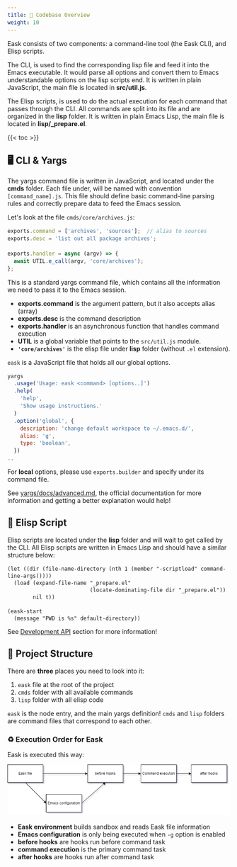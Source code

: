```yaml
---
title: 🔱 Codebase Overview
weight: 10
---
```


Eask consists of two components: a command-line tool (the Eask CLI),
and Elisp scripts.

The CLI, is used to find the corresponding lisp file and feed it into the
Emacs executable. It would parse all options and convert them to Emacs
understandable options on the lisp scripts end. It is written in plain
JavaScript, the main file is located in **src/util.js**.

The Elisp scripts, is used to do the actual execution for each command that passes
through the CLI. All commands are split into its file and are organized in the
**lisp** folder. It is written in plain Emacs Lisp, the main file is located in
**lisp/_prepare.el**.

{{< toc >}}

## 🖥️ CLI & Yargs

The yargs command file is written in JavaScript, and located under the **cmds**
folder. Each file under, will be named with convention `[command_name].js`. This
file should define basic command-line parsing rules and correctly prepare data
to feed the Emacs session.

Let's look at the file `cmds/core/archives.js`:

```js
exports.command = ['archives', 'sources'];  // alias to sources
exports.desc = 'list out all package archives';

exports.handler = async (argv) => {
  await UTIL.e_call(argv, 'core/archives');
};
```

This is a standard yargs command file, which contains all the information we
need to pass it to the Emacs session.

* **exports.command** is the argument pattern, but it also accepts alias (array)
* **exports.desc** is the command description
* **exports.handler** is an asynchronous function that handles command execution
* **UTIL** is a global variable that points to the `src/util.js` module.
* **`'core/archives'`** is the elisp file under **lisp** folder (without `.el` extension).

`eask` is a JavaScript file that holds all our global options.

```js
yargs
  .usage('Usage: eask <command> [options..]')
  .help(
    'help',
    'Show usage instructions.'
  )
  .option('global', {
    description: 'change default workspace to ~/.emacs.d/',
    alias: 'g',
    type: 'boolean',
  })
..
```

For **local** options, please use `exports.builder` and specify under its
command file.

See
[yargs/docs/advanced.md](https://github.com/yargs/yargs/blob/main/docs/advanced.md),
the official documentation for more information and getting a better explanation
would help!

## 📜 Elisp Script

Elisp scripts are located under the **lisp** folder and will wait to get called
by the CLI. All Elisp scripts are written in Emacs Lisp and should have a
similar structure below:

```elisp
(let ((dir (file-name-directory (nth 1 (member "-scriptload" command-line-args)))))
  (load (expand-file-name "_prepare.el"
                          (locate-dominating-file dir "_prepare.el"))
        nil t))

(eask-start
  (message "PWD is %s" default-directory))
```

See [Development API](https://emacs-eask.github.io/Development-API/) section for
more information!

## 📂 Project Structure

There are **three** places you need to look into it:

1. `eask` file at the root of the project
2. `cmds` folder with all available commands
3. `lisp` folder with all elisp code

`eask` is the node entry, and the main yargs definition! `cmds` and `lisp`
folders are command files that correspond to each other.

### ♻️ Execution Order for Eask

Eask is executed this way:

![](flowchart/execution_order.png)

* **Eask environment** builds sandbox and reads Eask file information
* **Emacs configuration** is only being executed when `-g` option is enabled
* **before hooks** are hooks run before command task
* **command execution** is the primary command task
* **after hooks** are hooks run after command task

